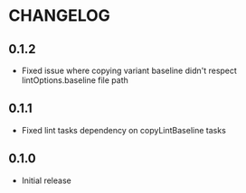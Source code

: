# CHANGELOG
## 0.1.2
* Fixed issue where copying variant baseline didn't respect lintOptions.baseline file path

## 0.1.1
* Fixed lint tasks dependency on copyLintBaseline tasks

## 0.1.0
* Initial release
